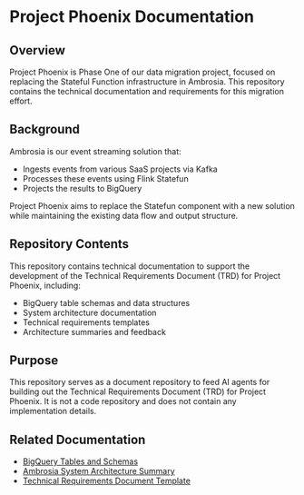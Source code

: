 # Project Phoenix Documentation

## Overview

Project Phoenix is Phase One of our data migration project, focused on replacing the Stateful Function infrastructure in Ambrosia. This repository contains the technical documentation and requirements for this migration effort.

## Background

Ambrosia is our event streaming solution that:
- Ingests events from various SaaS projects via Kafka
- Processes these events using Flink Statefun
- Projects the results to BigQuery

Project Phoenix aims to replace the Statefun component with a new solution while maintaining the existing data flow and output structure.

## Repository Contents

This repository contains technical documentation to support the development of the Technical Requirements Document (TRD) for Project Phoenix, including:

- BigQuery table schemas and data structures
- System architecture documentation
- Technical requirements templates
- Architecture summaries and feedback

## Purpose

This repository serves as a document repository to feed AI agents for building out the Technical Requirements Document (TRD) for Project Phoenix. It is not a code repository and does not contain any implementation details.

## Related Documentation

- [BigQuery Tables and Schemas](source/bigquery-tables-and-schema-20250508.md)
- [Ambrosia System Architecture Summary](source/ambrosia-system-arcitecture-summary.md)
- [Technical Requirements Document Template](source/trd-template.md) 